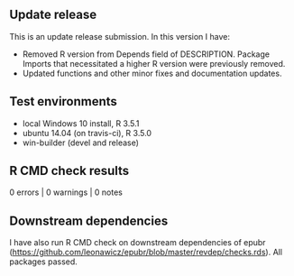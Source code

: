 ## Update release

This is an update release submission. In this version I have:

* Removed R version from Depends field of DESCRIPTION. Package Imports that necessitated a higher R version were previously removed.
* Updated functions and other minor fixes and documentation updates.

## Test environments
* local Windows 10 install, R 3.5.1
* ubuntu 14.04 (on travis-ci), R 3.5.0
* win-builder (devel and release)

## R CMD check results

0 errors | 0 warnings | 0 notes

## Downstream dependencies

I have also run R CMD check on downstream dependencies of epubr 
(https://github.com/leonawicz/epubr/blob/master/revdep/checks.rds). 
All packages passed.
